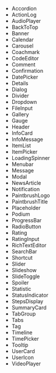 - Accordion
- ActionLog
- AudioPlayer
- BackToTop
- Banner
- Calendar
- Carousel
- Coachmark
- CodeEditor
- Comment
- Confirmation
- DatePicker
- Details
- Dialog
- Divider
- Dropdown
- FileInput
- Gallery
- Gauge
- Header
- InfoCard
- InfoMessage
- ItemList
- ItemPicker
- LoadingSpinner
- Menubar
- Message
- Modal
- NewsArticle
- Notification
- PaintbrushLogo
- PaintbrushTitle
- Placeholder
- Podium
- ProgressBar
- RadioButton
- Rating
- RatingInput
- RichTextEditor
- SearchBar
- Shortcut
- Slider
- Slideshow
- SlideToggle
- Spoiler
- Statistic
- StatusIndicator
- StepsDisplay
- SummaryCard
- TabGroup
- Tabs
- Tag
- Timeline
- TimePicker
- Tooltip
- UserCard
- UserIcon
- VideoPlayer
